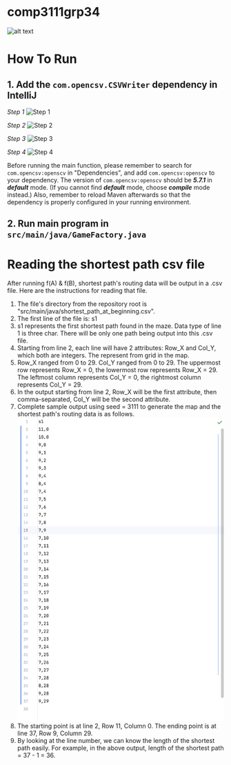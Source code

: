 # comp3111grp34

![alt text](https://github.com/yxiaoaz/Comp3111F23G34/blob/main/group%20info.png)


# How To Run
## 1. Add the `com.opencsv.CSVWriter` dependency in IntelliJ

*Step 1*
![Step 1](https://github.com/yxiaoaz/Comp3111F23G34/blob/main/AddOpenCSVDependencyNo1.png)

*Step 2*
![Step 2](https://github.com/yxiaoaz/Comp3111F23G34/blob/main/AddOpenCSVDependencyNo2.png)

*Step 3*
![Step 3](https://github.com/yxiaoaz/Comp3111F23G34/blob/main/AddOpenCSVDependencyNo3.png)

*Step 4*
![Step 4](https://github.com/yxiaoaz/Comp3111F23G34/blob/main/AddOpenCSVDependencyNo4.png)

Before running the main function, please remember to search for `com.opencsv:openscv` in "Dependencies", and add `com.opencsv:openscv` to your dependency.
The version of `com.opencsv:openscv` should be ***5.7.1*** in ***default*** mode. (If you cannot find ***default*** mode, choose ***compile*** mode instead.)
Also, remember to reload Maven afterwards so that the dependency is properly configured in your running environment.

## 2. Run main program in `src/main/java/GameFactory.java`

# Reading the shortest path csv file
After running f(A) & f(B), shortest path's routing data will be output in a .csv file. Here are the instructions for reading that file.

1. The file's directory from the repository root is "src/main/java/shortest_path_at_beginning.csv".
2. The first line of the file is:
s1
3. s1 represents the first shortest path found in the maze. Data type of line 1 is three char. There will be only one path being output into this .csv file.
4. Starting from line 2, each line will have 2 attributes: Row_X and Col_Y, which both are integers. The represent from grid in the map.
5. Row_X ranged from 0 to 29. Col_Y ranged from 0 to 29. The uppermost row represents Row_X = 0, the lowermost row represents Row_X = 29. The leftmost column represents Col_Y = 0, the rightmost column represents Col_Y = 29.
6. In the output starting from line 2, Row_X will be the first attribute, then comma-separated, Col_Y will be the second attribute.
7. Complete sample output using seed = 3111 to generate the map and the shortest path's routing data is as follows.
![Sample output.png](Sample%20output.png)
9. The starting point is at line 2, Row 11, Column 0. The ending point is at line 37, Row 9, Column 29.
10. By looking at the line number, we can know the length of the shortest path easily. For example, in the above output, length of the shortest path = 37 - 1 = 36.
